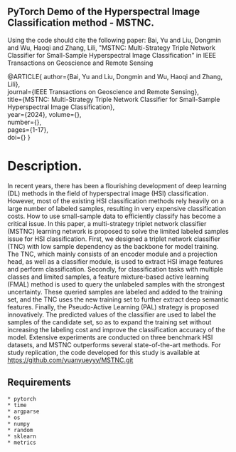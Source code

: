 ## PyTorch Demo of the Hyperspectral Image Classification method - MSTNC.
Using the code should cite the following paper:
Bai, Yu and Liu, Dongmin and Wu, Haoqi and Zhang, Lili, "MSTNC: Multi-Strategy Triple Network Classifier for Small-Sample Hyperspectral Image Classification" in IEEE Transactions on Geoscience and Remote Sensing

@ARTICLE{
    author={Bai, Yu and Liu, Dongmin and Wu, Haoqi and Zhang, Lili},  
    journal={IEEE Transactions on Geoscience and Remote Sensing},   
    title={MSTNC: Multi-Strategy Triple Network Classifier for Small-Sample Hyperspectral Image Classification},   
    year={2024}, 
    volume={},  
    number={},  
    pages={1-17},  
    doi={}
}



# Description.
 In recent years, there has been a flourishing development of deep learning (DL) methods in the field of hyperspectral image (HSI) classification. However, most of the existing HSI classification methods rely heavily on a large number of labeled samples, resulting in very expensive classification costs. How to use small-sample data to efficiently classify has become a critical issue. In this paper, a multi-strategy triplet network classifier (MSTNC) learning network is proposed to solve the limited labeled samples issue for HSI classification. First, we designed a triplet network classifier (TNC) with low sample dependency as the backbone for model training. The TNC, which mainly consists of an encoder module and a projection head, as well as a classifier module, is used to extract HSI image features and perform classification. Secondly, for classification tasks with multiple classes and limited samples, a feature mixture-based active learning (FMAL) method is used to query the unlabeled samples with the strongest uncertainty. These queried samples are labeled and added to the training set, and the TNC uses the new training set to further extract deep semantic features. Finally, the Pseudo-Active Learning (PAL) strategy is proposed innovatively. The predicted values of the classifier are used to label the samples of the candidate set, so as to expand the training set without increasing the labeling cost and improve the classification accuracy of the model. Extensive experiments are conducted on three benchmark HSI datasets, and MSTNC outperforms several state-of-the-art methods. For study replication, the code developed for this study is available at https://github.com/yuanyueyyy/MSTNC.git

## Requirements
```
* pytorch
* time
* argparse
* os
* numpy
* random
* sklearn
* metrics
```

